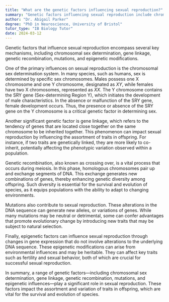```yaml
---
title: "What are the genetic factors influencing sexual reproduction?"
summary: "Genetic factors influencing sexual reproduction include chromosomal sex determination, gene linkage, and genetic recombination."
author: "Dr. Abigail Parker"
degree: "PhD in Neuroscience, University of Bristol"
tutor_type: "IB Biology Tutor"
date: 2024-03-12
---
```


Genetic factors that influence sexual reproduction encompass several key mechanisms, including chromosomal sex determination, gene linkage, genetic recombination, mutations, and epigenetic modifications.

One of the primary influences on sexual reproduction is the chromosomal sex determination system. In many species, such as humans, sex is determined by specific sex chromosomes. Males possess one X chromosome and one Y chromosome, designated as $XY$, while females have two X chromosomes, represented as $XX$. The Y chromosome contains the SRY gene (Sex-determining Region Y), which initiates the development of male characteristics. In the absence or malfunction of the SRY gene, female development occurs. Thus, the presence or absence of the SRY gene on the Y chromosome is a critical genetic factor in determining sex.

Another significant genetic factor is gene linkage, which refers to the tendency of genes that are located close together on the same chromosome to be inherited together. This phenomenon can impact sexual reproduction by influencing the assortment of traits in offspring. For instance, if two traits are genetically linked, they are more likely to co-inherit, potentially affecting the phenotypic variation observed within a population.

Genetic recombination, also known as crossing over, is a vital process that occurs during meiosis. In this phase, homologous chromosomes pair up and exchange segments of DNA. This exchange generates new combinations of genes, thereby enhancing genetic diversity among offspring. Such diversity is essential for the survival and evolution of species, as it equips populations with the ability to adapt to changing environments.

Mutations also contribute to sexual reproduction. These alterations in the DNA sequence can generate new alleles, or variations of genes. While many mutations may be neutral or detrimental, some can confer advantages that promote evolutionary change by introducing new traits that may be subject to natural selection.

Finally, epigenetic factors can influence sexual reproduction through changes in gene expression that do not involve alterations to the underlying DNA sequence. These epigenetic modifications can arise from environmental influences and may be heritable. They can affect key traits such as fertility and sexual behavior, both of which are crucial for successful sexual reproduction.

In summary, a range of genetic factors—including chromosomal sex determination, gene linkage, genetic recombination, mutations, and epigenetic influences—play a significant role in sexual reproduction. These factors impact the assortment and variation of traits in offspring, which are vital for the survival and evolution of species.
    